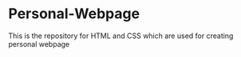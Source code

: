 # Personal-Webpage
This is the repository for HTML and CSS which are used for creating personal webpage
